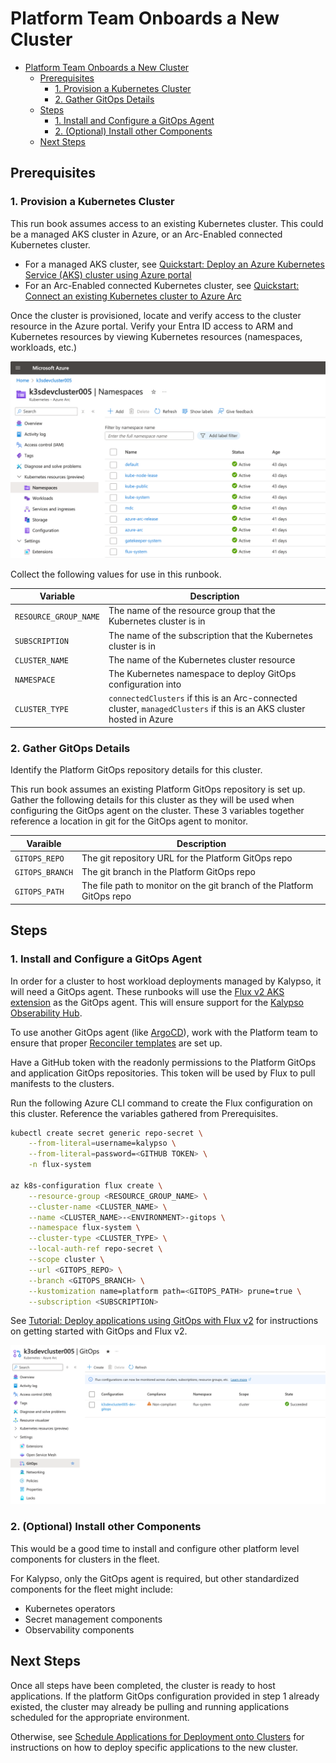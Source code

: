 # Platform Team Onboards a New Cluster

- [Platform Team Onboards a New Cluster](#platform-team-onboards-a-new-cluster)
  - [Prerequisites](#prerequisites)
    - [1. Provision a Kubernetes Cluster](#1-provision-a-kubernetes-cluster)
    - [2. Gather GitOps Details](#2-gather-gitops-details)
  - [Steps](#steps)
    - [1. Install and Configure a GitOps Agent](#1-install-and-configure-a-gitops-agent)
    - [2. (Optional) Install other Components](#2-optional-install-other-components)
  - [Next Steps](#next-steps)


## Prerequisites

### 1. Provision a Kubernetes Cluster

This run book assumes access to an existing Kubernetes cluster. This could be a managed AKS cluster in Azure, or an Arc-Enabled connected Kubernetes cluster.

- For a managed AKS cluster, see [Quickstart: Deploy an Azure Kubernetes Service (AKS) cluster using Azure portal](https://learn.microsoft.com/en-us/azure/aks/learn/quick-kubernetes-deploy-portal)
- For an Arc-Enabled connected Kubernetes cluster, see [Quickstart: Connect an existing Kubernetes cluster to Azure Arc](https://learn.microsoft.com/en-us/azure/azure-arc/kubernetes/quickstart-connect-cluster?tabs=azure-cli)

Once the cluster is provisioned, locate and verify access to the cluster resource in the Azure portal. Verify your Entra ID access to ARM and Kubernetes resources by viewing Kubernetes resources (namespaces, workloads, etc.)

![k3scluster](./images/k3scluster.png)

Collect the following values for use in this runbook.

| Variable              | Description                                                                                                          |
| --------------------- | -------------------------------------------------------------------------------------------------------------------- |
| `RESOURCE_GROUP_NAME` | The name of the resource group that the Kubernetes cluster is in                                                     |
| `SUBSCRIPTION`        | The name of the subscription that the Kubernetes cluster is in                                                     |
| `CLUSTER_NAME`        | The name of the Kubernetes cluster resource                                                                          |
| `NAMESPACE`           | The Kubernetes namespace to deploy GitOps configuration into                                                         |
| `CLUSTER_TYPE`        | `connectedClusters` if this is an Arc-connected cluster, `managedClusters` if this is an AKS cluster hosted in Azure |

### 2. Gather GitOps Details

Identify the Platform GitOps repository details for this cluster.

This run book assumes an existing Platform GitOps repository is set up. Gather the following details for this cluster as they will be used when configuring the GitOps agent on the cluster. These 3 variables together reference a location in git for the GitOps agent to monitor.

| Varaible        | Description                                                            |
| --------------- | ---------------------------------------------------------------------- |
| `GITOPS_REPO`   | The git repository URL for the Platform GitOps repo                    |
| `GITOPS_BRANCH` | The git branch in the Platform GitOps repo                             |
| `GITOPS_PATH`   | The file path to monitor on the git branch of the Platform GitOps repo |


## Steps

### 1. Install and Configure a GitOps Agent

In order for a cluster to host workload deployments managed by Kalypso, it will need a GitOps agent. These runbooks will use the [Flux v2 AKS extension](https://learn.microsoft.com/en-us/azure/azure-arc/kubernetes/conceptual-gitops-flux2) as the GitOps agent. This will ensure support for the [Kalypso Obserability Hub](https://github.com/microsoft/kalypso-observability-hub).

To use another GitOps agent (like [ArgoCD](https://argo-cd.readthedocs.io/en/stable/)), work with the Platform team to ensure that proper [Reconciler templates](https://github.com/microsoft/kalypso-scheduler?tab=readme-ov-file#reconciler-template) are set up.

Have a GitHub token with the readonly permissions to the Platform GitOps and application GitOps repositories. This token will be used by Flux to pull manifests to the clusters.

Run the following Azure CLI command to create the Flux configuration on this cluster. Reference the variables gathered from Prerequisites.

```sh
kubectl create secret generic repo-secret \
    --from-literal=username=kalypso \
    --from-literal=password=<GITHUB TOKEN> \
    -n flux-system

az k8s-configuration flux create \
    --resource-group <RESOURCE_GROUP_NAME> \
    --cluster-name <CLUSTER_NAME> \
    --name <CLUSTER_NAME>-<ENVIRONMENT>-gitops \
    --namespace flux-system \
    --cluster-type <CLUSTER_TYPE> \
    --local-auth-ref repo-secret \
    --scope cluster \
    --url <GITOPS_REPO> \
    --branch <GITOPS_BRANCH> \
    --kustomization name=platform path=<GITOPS_PATH> prune=true \
    --subscription <SUBSCRIPTION>
```

See [Tutorial: Deploy applications using GitOps with Flux v2](https://learn.microsoft.com/en-us/azure/azure-arc/kubernetes/tutorial-use-gitops-flux2?tabs=azure-cli) for instructions on getting started with GitOps and Flux v2.

![k3scluster-gitops](./images/k3scluster-gitops.png)

### 2. (Optional) Install other Components

This would be a good time to install and configure other platform level components for clusters in the fleet.

For Kalypso, only the GitOps agent is required, but other standardized components for the fleet might include:

- Kubernetes operators
- Secret management components
- Observability components

## Next Steps

Once all steps have been completed, the cluster is ready to host applications. If the platform GitOps configuration provided in step 1 already existed, the cluster may already be pulling and running applications scheduled for the appropriate environment.

Otherwise, see [Schedule Applications for Deployment onto Clusters](./platform-team-schedules-applications-for-deployment.md) for instructions on how to deploy specific applications to the new cluster.


